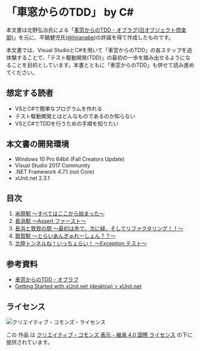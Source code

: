﻿「車窓からのTDD」 by C#
=====

本文書は北野弘治氏による「[車窓からのTDD - オブラブ(旧オブジェクト倶楽部)](http://objectclub.jp/technicaldoc/testing/stack_tdd.pdf)」を元に、平鍋健児氏([@hiranabe](https://twitter.com/hiranabe))の許諾を得て作成したものです。

本文書では、Visual StudioとC#を用いて「車窓からのTDD」の各ステップを追体験することで、「テスト駆動開発(TDD)」の最初の一歩を踏み出せるようになることを目的としています。本書とともに「車窓からのTDD」も併せて読み進めてください。


想定する読者
-----

- VSとC#で簡単なプログラムを作れる
- テスト駆動開発とはどんなものであるのか知らない
- VSとC#でTDDを行うための手順を知りたい


本文書の開発環境
-----

- Windows 10 Pro 64bit (Fall Creators Update)
- Visual Studio 2017 Community
- .NET Framework 4.7.1 (not Core)
- xUnit\.net 2.3.1

目次
-----

1. [米原駅 ～すべてはここから始まった～](doc/01.md)
2. [長浜駅 ～Assert ファースト～](doc/02.md)
3. [長浜と敦賀の間 ～最初は赤で、次に緑、そしてリファクタリング！！～](doc/03.md)
4. [敦賀駅 ～とらいあんぎゅれーしょん？？～](doc/04.md)
5. [北陸トンネルね！いっちょらい！ ～Exception テスト～](doc/05.md)

参考資料
-----

- [車窓からのTDD - オブラブ](http://objectclub.jp/technicaldoc/testing/stack_tdd.pdf)
- [Getting Started with xUnit.net (desktop) > xUnit.net](http://xunit.github.io/docs/getting-started-desktop)


ライセンス
-----

![クリエイティブ・コモンズ・ライセンス](https://i.creativecommons.org/l/by-sa/4.0/88x31.png)

この 作品 は [クリエイティブ・コモンズ 表示 - 継承 4.0 国際 ライセンス](http://creativecommons.org/licenses/by-sa/4.0/") の下に提供されています。

